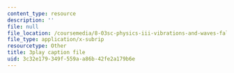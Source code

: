 ```yaml
---
content_type: resource
description: ''
file: null
file_location: /coursemedia/8-03sc-physics-iii-vibrations-and-waves-fall-2016/3c32e179349f559aa86b42fe2a179b6e_In0E5_JrPpo.vtt
file_type: application/x-subrip
resourcetype: Other
title: 3play caption file
uid: 3c32e179-349f-559a-a86b-42fe2a179b6e
---
```

